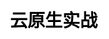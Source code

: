 ---
title: 云原生实战
css: "scss/learn.scss"

section1:
  title: 云原生实战
  content: KubeSphere x 尚硅谷 <br> 最完善的知识体系，从零到一带您入门以 Kubernetes 为核心的云原生技术生态
  topImage: "/images/learn/banner.png"

section2:
  list:
    - name: 课程简介
      id: section3
    - name: 讲师阵容
      id: section4
    - name: 受益人群
      id: section5
    - name: 课程详情
      id: section6
    - name: 职位推荐
      id: section7

section3:
  title: 课程简介
  videoUrl: https://kubesphere-community.pek3b.qingstor.com/%E4%BA%91%E5%8E%9F%E7%94%9F%E5%AE%9E%E6%88%98/01%E3%80%81%E4%BA%91%E5%8E%9F%E7%94%9F%E5%AE%9E%E6%88%98-%E8%AF%BE%E7%A8%8B%E7%AE%80%E4%BB%8B.mp4
  description: Kubernetes 已经成为了容器编排的实施标准，而以 Kubernetes 为核心的云原生技术以及生态正在快速和蓬勃地发展。然而，仅 Kubernetes 本身就有复杂的架构和很高的学习成本，包括集群的安装运维、存储、网络、可观测性DevOps、应用管理、多租户等等。而为了解决这一系列难题，KubeSphere 应运而生。我们将使用 KubeSphere 作为教学工具，通过手把手的云原生技术课程，将理论结合实践帮助您快速入门 Kubernetes 以及其生态相关工具，从零到一构建开源的企业级容器 PaaS 平台。

section4:
  title: 讲师阵容
  description: 本课程由 KubeSphere 团队核心研发人员、DevOps 教练和尚硅谷金牌讲师雷神倾心打造，非常适合初学者，制定了完整的学习路线，贯穿了前沿的技术体系，以实战操作方式，对云原生技术栈进行了全面的讲解。
  list: 
    - name: 雷丰阳
      profession: 尚硅谷名师
      description: 号称雷神，业内名师，粉丝遍布全国，Java 技术视频播放量大户，先后从事于电商、金融等各个行业，拥有丰富的项目实战经验，擅长将互联网实战开发经验无缝带入课程。
      image: /images/learn/leify.jpeg
    - name: 雷万钧
      profession: KubeSphere 研发
      description: 顾问研发工程师，KubeSphere 可观测团队成员，负责日志、通知和审计功能的开发。OpenFunction 社区维护者，FlunetBit Operator 社区维护者。
      image: /images/learn/leiwj.png
    - name: 朱晗
      profession: KubeSphere 可观测性&边缘计算开发工程师
      description: 三年爬虫和数据分析，技术栈 vuejs/python/golang, 擅长爬虫和后端开发。OpenFunction 社区维护者，FlunetBit Operator 社区维护者。
      image: /images/learn/zhuhan.png
    - name: 李辉
      profession: KubeSphere 应用商店研发工程师
      description: 从事 k8s，容器相关技术工作三年。
      image: /images/learn/lihui.png
    - name: 张亮
      profession: KubeSphere 研发
      description: 主要负责 DevOps 相关的开发工作。热衷开源。
      image: /images/learn/zhangliang.png
    - name: 向军涛
      profession: KubeSphere 研发
      description: KubeSphere 平台研发工程师，主要负责监控、告警、事件等可观测性方面的相关开发工作。
      image: /images/learn/juntao.png
    - name: 马岩
      profession: KubeSphere 研发
      description: 主要负责认证鉴权相关开发工作，关注云原生安全领域。曾负责过多个企业软件研发及云原生迁移等工作。
      image: /images/learn/mayan.png
    - name: 石志国
      profession: QingCloud 高级讲师
      description: 在 IT 领域拥有 16 年的工作经验，其中云、虚拟化、自动化领域拥有超过 10 年工作经验。现任 QingCloud 高级讲师，曾负责 CA Technologies 中国及亚太区云产品及解决方案、虚拟化、自动化及云平台监控方向的培训工作。曾在复旦大学(硕士)、南昌大学(硕士)和厦门大学讲授“云与虚拟化”学分课程。
      image: /images/learn/shizg.png
    - name: 郭峰
      profession: KubeSphere Installer 研发
      description: KubeKey Maintainer，openEuler 社区 Cloud Native SIG Maintainer。
      image: /images/learn/guofeng.png
section5:
  title: 受益人群
  list:
    - content: 希望使用 Kubernetes 为核心的云原生技术的应用程序开发者
      icon: /images/learn/orbit.svg
    - content: IT相关专业的在校学生，以及对云原生技术研究的爱好者
      icon: /images/learn/molecule.svg
    - content: 运维工程师，架构师，技术经理，DevOps工程师等
      icon: /images/learn/pendulum.svg
    - content: KubeSphere用户，合作伙伴，ISV，系统管理员等
      icon: /images/learn/three-dimensional.svg

section6:
  title: 课程详情

section7:
  title: 优选内推
  link:
  list:
    - company: 青云QingCloud
      profession: 容器解决方案架构师
      base: 成都/武汉
      workYears: 3-5 年
      link: https://ask.docs.kubesphere-carryon.top/forum/d/1666-kubesphere-qingcloud
    - company: 吉利汽车
      profession: 云原生工程师
      base: 杭州
      workYears: 3-5 年
      link: https://ask.docs.kubesphere-carryon.top/forum/d/6243
    - company: 摩尔线程
      profession: GPU 云原生开发工程师
      base: 北京
      workYears: 3-5 年
      link: https://ask.docs.kubesphere-carryon.top/forum/d/6605-gpu
    - company: 青云QingCloud
      profession: 容器网络开发工程师
      base: 成都/武汉
      workYears: 3-5 年
      link: https://ask.docs.kubesphere-carryon.top/forum/d/1666-kubesphere-qingcloud
---